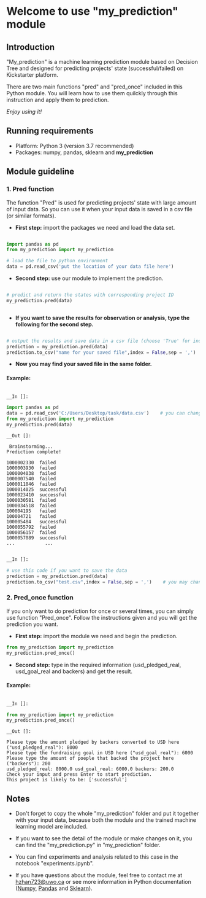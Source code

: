 # Welcome to use "my_prediction" module #

## Introduction

"My_prediction" is a machine learning prediction module based on Decision Tree and designed for predicting projects' state (successful/failed)
on Kickstarter platform.

There are two main functions "pred" and "pred_once" included in this Python module. You will learn how to use them quilckly through this instruction and apply them to prediction.

_Enjoy using it!_

## Running requirements

* Platform: Python 3 (version 3.7 recommended)
* Packages: numpy, pandas, sklearn and **my_prediction**

## Module guideline

### 1. Pred function

The function "Pred" is used for predicting projects' state with large amount of input data. So you can use it when your input data is saved in a csv file (or similar formats).

* __First step:__ import the packages we need and load the data set.


```python

import pandas as pd
from my_prediction import my_prediction

# load the file to python environment
data = pd.read_csv('put the location of your data file here')


```



* __Second step:__ use our module to implement the prediction.


```python

# predict and return the states with corresponding project ID
my_prediction.pred(data)



```



* __If you want to save the results for observation or analysis, type the following for the second step.__


```python

# output the results and save data in a csv file (choose 'True' for index if you want to display the labels)
prediction = my_prediction.pred(data)
prediction.to_csv("name for your saved file",index = False,sep = ',')

```


* __Now you may find your saved file in the same folder.__


#### Example:

```python

__In []: 

import pandas as pd
data = pd.read_csv('C:/Users/Desktop/task/data.csv')    # you can change the file reading path here
from my_prediction import my_prediction
my_prediction.pred(data)

```
```
__Out []:

 Brainstorming...
Prediction complete!

1000002330	failed
1000003930	failed
1000004038	failed
1000007540	failed
1000011046	failed
1000014025	successful
1000023410	successful
1000030581	failed
1000034518	failed
100004195	failed
100004721	failed
100005484	successful
1000055792	failed
1000056157	failed
1000057089	successful
...           ...
```
```python

__In []:

# use this code if you want to save the data
prediction = my_prediction.pred(data)
prediction.to_csv("test.csv",index = False,sep = ',')    # you may change the filename here


```




### 2. Pred_once function

If you only want to do prediction for once or several times, you can simply use function "Pred_once". Follow the instructions given and you will get the prediction you want.

* __First step:__ import the module we need and begin the prediction.

```python
from my_prediction import my_prediction
my_prediction.pred_once()

```


* __Second step:__ type in the required information (usd_pledged_real, usd_goal_real and backers) and get the result.

#### Example:

```python

__In []:

from my_prediction import my_prediction
my_prediction.pred_once()
```
```
__Out []:

Please type the amount pledged by backers converted to USD here ("usd_pledged_real"): 8000
Please type the fundraising goal in USD here ("usd_goal_real"): 6000
Please type the amount of poeple that backed the project here ("backers"): 200
usd_pledged_real: 8000.0 usd_goal_real: 6000.0 backers: 200.0
Check your input and press Enter to start prediction.
This project is likely to be: ['successful']

```


## Notes

* Don't forget to copy the whole "my_prediction" folder and put it together with your input data, because both the module and the trained machine learning model are included.


* If you want to see the detail of the module or make changes on it, you can find the "my_prediction.py" in "my_prediction" folder.


* You can find experiments and analysis related to this case in the notebook "experiments.ipynb".


* If you have questions about the module, feel free to contact me at hzhan723@uwo.ca or see more information in Python documentation ([Numpy](https://docs.scipy.org/doc/numpy-1.15.0/), [Pandas](https://pandas.pydata.org/pandas-docs/stable/) and [Sklearn](https://scikit-learn.org/stable/user_guide.html)).